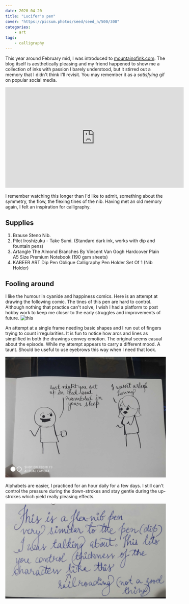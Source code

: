```yaml
---
date: 2020-04-20
title: "Lucifer's pen"
cover: "https://picsum.photos/seed/seed_n/500/300"
categories:
    - art
tags:
    - calligraphy
---
```

This year around February mid, I was introduced to [mountainofink.com](https://www.mountainofink.com/). The blog itself is aesthetically pleasing and my friend happened to show me a collection of inks with passion I barely understood, but it stirred out a memory that I didn't think I'll revisit. You may remember it as a _satisfying_ gif on popular social media.

<iframe width="560" height="315" src="https://www.youtube.com/embed/ihbsJMjIFD0" frameborder="0" allow="accelerometer; autoplay; encrypted-media; gyroscope; picture-in-picture" allowfullscreen></iframe>

I remember watching this longer than I'd like to admit, something about the symmetry, the flow, the flexing tines of the nib. Having met an old memory again, I felt an inspiration for calligraphy.

## Supplies
1. Brause Steno Nib.
2. Pilot Iroshizuku - Take Sumi. (Standard dark ink, works with dip and fountain pens)
3. Artangle The Almond Branches By Vincent Van Gogh Hardcover Plain A5 Size Premium Notebook (190 gsm sheets)
4. KABEER ART Dip Pen Oblique Calligraphy Pen Holder Set Of 1 (Nib Holder)

## Fooling around
I like the humour in cyanide and happiness comics. Here is an attempt at drawing the following comic. The tines of this pen
are hard to control. Although nothing that practice can't solve, I wish I had a platform to post hobby work to keep me closer 
to the early struggles and improvements of future.
![this](http://files.explosm.net/comics/Dave/Ryan-Guest-Comic.gif)

An attempt at a single frame needing basic shapes and I run out of fingers trying to count irregularities. It is fun to notice
how arcs and lines as simplified in both the drawings convey emotion. The original seems casual about the episode. While my attempt
appears to carry a different mood. A taunt. Should be useful to use eyebrows this way when I need that look.

![!cyanide and happiness](../images/2020-04-20-lucifers-pen-cyanide-dream.jpg) 

Alphabets are easier, I practiced for an hour daily for a few days. I still can't control the pressure during the down-strokes
and stay gentle during the up-strokes which yield really pleasing effects.

![flex practice](../images/2020-04-20-lucifers-pen-flex-practice.jpg)
